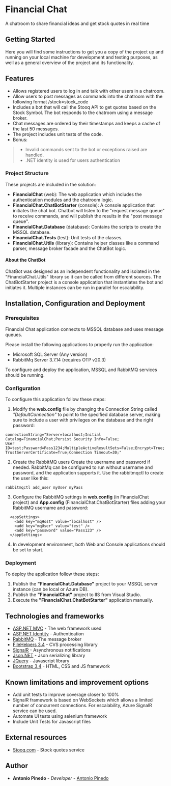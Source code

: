 # Financial Chat
A chatroom to share financial ideas and get stock quotes in real time


## Getting Started

Here you will find some instructions to get you a copy of the project up and running on your local machine for development and testing purposes, as well as a general overview of the project and its functionality.


## Features

* Allows registered users to log in and talk with other users in a chatroom.
* Allow users to post messages as commands into the chatroom with the following format /stock=stock_code
* Includes a bot that will call the Stooq API to get quotes based on the Stock Symbol.  The bot responds to the chatroom using a message broker. 
* Chat messages are ordered by their timestamps and keeps a cache of the last 50 messages.
* The project includes unit tests of the code.
* Bonus:
>* Invalid commands sent to the bot or exceptions raised are handled.
>* .NET identity is used for users authentication


### Project Structure

These projects are included in the solution:

* **FinancialChat** (web): The web application which includes the authentication modules and the chatroom logic.
* **FinancialChat.ChatBotStarter** (console): A console application that initiates the chat bot.  Chatbot will listen to the "request message queue" to receive commands, and will publish the results in the "post message queue".
* **FinancialChat.Database** (database): Contains the scripts to create the MSSQL database.
* **FinancialChat.Tests** (test): Unit tests of the classes.
* **FinancialChat.Utils** (library): Contains helper classes like a command parser, message broker facade and the ChatBot logic.


#### About the ChatBot

ChatBot was designed as an independent functionality and isolated in the "FinancialChat.Utils" library so it can be called from different sources.
The ChatBotStarter project is a console application that instantiates the bot and initiates it.  Multiple instances can be run in parallel for escalability.


## Installation, Configuration and Deployment

### Prerequisites

Financial Chat application connects to MSSQL database and uses message queues.  

Please install the following applications to properly run the application:
- Microsoft SQL Server (Any version)
- RabbitMq Server 3.7.14 (requires OTP v20.3)

To configure and deploy the application, MSSQL and RabbitMQ services should be running.


### Configuration

To configure this application follow these steps:

1. Modify the **web.config** file by changing the Connection String called *"DefaultConnection"* to point to the specified database server, making sure to include a user with privileges on the database and the right password:
```
connectionString="Server=localhost;Initial Catalog=FinancialChat;Persist Security Info=False;
User ID=test;Password=Pass1234;MultipleActiveResultSets=False;Encrypt=True;
TrustServerCertificate=True;Connection Timeout=30;"
```

2. Create the RabbitMQ users 
Create the username and password if needed.  RabbitMq can be configured to run without username and password, and the application supports it.
Use the rabbitmqctl to create the user like this:
```
rabbitmqctl add_user myUser myPass
```

3. Configure the RabbitMQ settings in **web.config** (in FinancialChat project) and **App.config** (FinancialChat.ChatBotStarter) files adding your RabbitMQ username and password:
```
  <appSettings>
    <add key="mqHost" value="localhost" />
    <add key="mqUser" value="test" />
    <add key="password" value="Pass123" />
  </appSettings>
```

4. In development environment, both Web and Console applications should be set to start.


### Deployment

To deploy the application follow these steps:

1. Publish the **"FinancialChat.Database"** project to your MSSQL server instance (can be local or Azure DB).
2. Publish the **"FinancialChat"** project to IIS from Visual Studio.
3. Execute the **"FinancialChat.ChatBotStarter"** application manually.



## Technologies and frameworks

* [ASP.NET MVC](https://dotnet.microsoft.com/apps/aspnet/mvc) - The web framework used
* [ASP.NET Identity](https://docs.microsoft.com/en-us/aspnet/identity/) - Authentication
* [RabbitMQ](https://www.rabbitmq.com/) - The message broker
* [FileHelpers 3.4](https://www.filehelpers.net/) - CVS processing library
* [SignalR](https://dotnet.microsoft.com/apps/aspnet/real-time) - Asynchronous notifications
* [Json.NET](https://www.newtonsoft.com/json) - Json serializing library
* [JQuery](https://jquery.com/) - Javascript library
* [Bootstrap 3.4](https://getbootstrap.com/docs/3.4/) - HTML, CSS and JS framework


## Known limitations and improvement options

* Add unit tests to improve coverage closer to 100%
* SignalR framework is based on WebSockets which allows a limited number of concurrent connections.  For escalability, Azure SignalR service can be used.
* Automate UI tests using selenium framework
* Include Unit Tests for Javascript files


## External resources

* [Stooq.com](https://stooq.com) - Stock quotes service


## Author

* **Antonio Pinedo** - *Developer* - [Antonio Pinedo](https://github.com/antoniopinedo)
